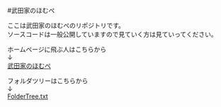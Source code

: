#武田家のほむぺ

ここは武田家のほむぺのリポジトリです。  
ソースコードは一般公開していますので見ていく方は見ていってください。  

ホームページに飛ぶ人はこちらから  
↓  
[武田家のほむぺ](https://takedakenoutan.github.io/webpages/)

フォルダツリーはこちらから  
↓  
[FolderTree.txt](http://takedakenoutan.github.io/webpages/FolderTree.txt)